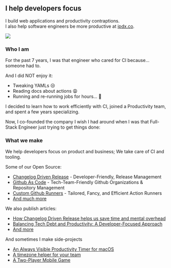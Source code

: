 ## I help developers focus

I build web applications and productivity contraptions.<br/>
I also help software engineers be more productive at [ipdx.co](https://www.ipdx.co/).

[<img src="https://github.com/laurentsenta/laurentsenta/assets/1136669/bb601c43-2de3-4ff2-b849-2612fb9d004d">](https://www.ipdx.co/)

### Who I am

For the past 7 years, I was that engineer who cared for CI because... someone had to.

And I did NOT enjoy it: 

- Tweaking YAMLs 😒
- Reading docs about actions 😩
- Running and re-running jobs for hours... 🥱

I decided to learn how to work efficiently with CI, joined a Productivity team, and
spent a few years specializing.

Now, I co-founded the company I wish I had around when I was that Full-Stack Engineer just trying to get things done:

### What we make

We help developers focus on product and business;
We take care of CI and tooling.

Some of our Open Source:

- [Changelog Driven Release](https://github.com/ipdxco/changelog-driven-release) - Developer-Friendly, Release Management
- [Github As Code](https://github.com/ipdxco/github-as-code) - Tech-Team-Friendly Github Organizations & Repository Management
- [Custom Github Runners](https://github.com/ipdxco/custom-github-runners) - Tailored, Fancy, and Efficient Action Runners
- [And much more](https://github.com/orgs/ipdxco/repositories)

We also publish articles:

- [How Changelog Driven Release helps us save time and mental overhead](https://www.ipdx.co/articles/guides-articles/ipdx-recipe-how-we-saved-time-and-mental-overhead-with-changelog-driven-releases)
- [Balancing Tech Debt and Productivity: A Developer-Focused Approach](https://www.ipdx.co/articles/guides-articles/balancing-tech-debt-and-productivity-a-developer-focused-approach)
- [And more](https://www.ipdx.co/articles)

And sometimes I make side-projects

- [An Always Visible Productivity Timer for macOS](https://tickingfocus.com/)
- [A timezone helper for your team](https://whena.re/)
- [A Two-Player Mobile Game](https://www.fishandchipsthegame.com/)
